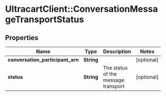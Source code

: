 # UltracartClient::ConversationMessageTransportStatus

## Properties
Name | Type | Description | Notes
------------ | ------------- | ------------- | -------------
**conversation_participant_arn** | **String** |  | [optional] 
**status** | **String** | The status of the message transport | [optional] 


